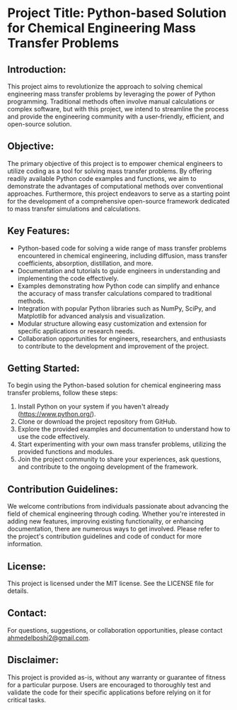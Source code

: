 # Project Title: Python-based Solution for Chemical Engineering Mass Transfer Problems

## Introduction:
This project aims to revolutionize the approach to solving chemical engineering mass transfer problems by leveraging the power of Python programming. Traditional methods often involve manual calculations or complex software, but with this project, we intend to streamline the process and provide the engineering community with a user-friendly, efficient, and open-source solution.

## Objective:
The primary objective of this project is to empower chemical engineers to utilize coding as a tool for solving mass transfer problems. By offering readily available Python code examples and functions, we aim to demonstrate the advantages of computational methods over conventional approaches. Furthermore, this project endeavors to serve as a starting point for the development of a comprehensive open-source framework dedicated to mass transfer simulations and calculations.

## Key Features:
- Python-based code for solving a wide range of mass transfer problems encountered in chemical engineering, including diffusion, mass transfer coefficients, absorption, distillation, and more.
- Documentation and tutorials to guide engineers in understanding and implementing the code effectively.
- Examples demonstrating how Python code can simplify and enhance the accuracy of mass transfer calculations compared to traditional methods.
- Integration with popular Python libraries such as NumPy, SciPy, and Matplotlib for advanced analysis and visualization.
- Modular structure allowing easy customization and extension for specific applications or research needs.
- Collaboration opportunities for engineers, researchers, and enthusiasts to contribute to the development and improvement of the project.

## Getting Started:
To begin using the Python-based solution for chemical engineering mass transfer problems, follow these steps:
1. Install Python on your system if you haven't already (https://www.python.org/).
2. Clone or download the project repository from GitHub.
3. Explore the provided examples and documentation to understand how to use the code effectively.
4. Start experimenting with your own mass transfer problems, utilizing the provided functions and modules.
5. Join the project community to share your experiences, ask questions, and contribute to the ongoing development of the framework.

## Contribution Guidelines:
We welcome contributions from individuals passionate about advancing the field of chemical engineering through coding. Whether you're interested in adding new features, improving existing functionality, or enhancing documentation, there are numerous ways to get involved. Please refer to the project's contribution guidelines and code of conduct for more information.

## License:
This project is licensed under the MIT license. See the LICENSE file for details.

## Contact:
For questions, suggestions, or collaboration opportunities, please contact ahmedelboshi2@gmail.com.

## Disclaimer:
This project is provided as-is, without any warranty or guarantee of fitness for a particular purpose. Users are encouraged to thoroughly test and validate the code for their specific applications before relying on it for critical tasks.
